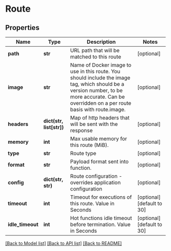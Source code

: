 # Route

## Properties
Name | Type | Description | Notes
------------ | ------------- | ------------- | -------------
**path** | **str** | URL path that will be matched to this route | [optional] 
**image** | **str** | Name of Docker image to use in this route. You should include the image tag, which should be a version number, to be more accurate. Can be overridden on a per route basis with route.image. | [optional] 
**headers** | **dict(str, list[str])** | Map of http headers that will be sent with the response | [optional] 
**memory** | **int** | Max usable memory for this route (MiB). | [optional] 
**type** | **str** | Route type | [optional] 
**format** | **str** | Payload format sent into function. | [optional] 
**config** | **dict(str, str)** | Route configuration - overrides application configuration | [optional] 
**timeout** | **int** | Timeout for executions of this route. Value in Seconds | [optional] [default to 30]
**idle_timeout** | **int** | Hot functions idle timeout before termination. Value in Seconds | [optional] [default to 30]

[[Back to Model list]](../README.md#documentation-for-models) [[Back to API list]](../README.md#documentation-for-api-endpoints) [[Back to README]](../README.md)


